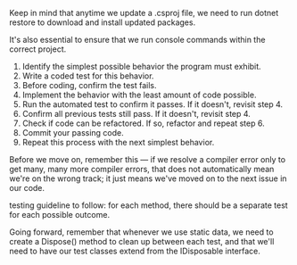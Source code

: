 Keep in mind that anytime we update a .csproj file, we need to run dotnet restore to download and install updated packages.

It's also essential to ensure that we run console commands within the correct project.


1. Identify the simplest possible behavior the program must exhibit.
2. Write a coded test for this behavior.
3. Before coding, confirm the test fails.
4. Implement the behavior with the least amount of code possible.
5. Run the automated test to confirm it passes. If it doesn't, revisit step 4.
6. Confirm all previous tests still pass. If it doesn't, revisit step 4.
7. Check if code can be refactored. If so, refactor and repeat step 6.
8. Commit your passing code.
9. Repeat this process with the next simplest behavior.


Before we move on, remember this — if we resolve a compiler error only to get many, many more compiler errors, that does not automatically mean we're on the wrong track; it just means we've moved on to the next issue in our code.

testing guideline to follow: for each method, there should be a separate test for each possible outcome.


Going forward, remember that whenever we use static data, we need to create a Dispose() method to clean up between each test, and that we'll need to have our test classes extend from the IDisposable interface.




